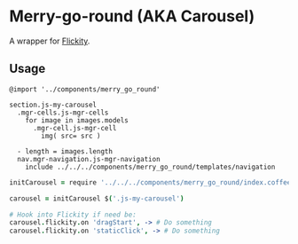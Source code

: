 # Merry-go-round (AKA Carousel)

A wrapper for [Flickity](http://flickity.metafizzy.co/).

## Usage

```styl
@import '../components/merry_go_round'
```

```jade
section.js-my-carousel
  .mgr-cells.js-mgr-cells
    for image in images.models
      .mgr-cell.js-mgr-cell
        img( src= src )

  - length = images.length
  nav.mgr-navigation.js-mgr-navigation
    include ../../../components/merry_go_round/templates/navigation
```

```coffeescript
initCarousel = require '../../../components/merry_go_round/index.coffee'

carousel = initCarousel $('.js-my-carousel')

# Hook into Flickity if need be:
carousel.flickity.on 'dragStart', -> # Do something
carousel.flickity.on 'staticClick', -> # Do something
```
